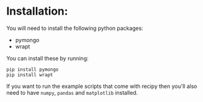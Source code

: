 

# Installation:
You will need to install the following python packages:
 * pymongo
 * wrapt

You can install these by running:

    pip install pymongo
    pip install wrapt

If you want to run the example scripts that come with recipy then you'll also need to have `numpy`, `pandas` and `matplotlib` installed.